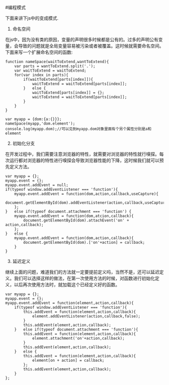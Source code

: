 #编程模式

下面来讲下js中的变成模式.

1. 命名空间

在js中，因为没有类的原因，变量的声明很多时候都是公有的。过多的声明公有变量，会导致的问题就是全局变量容易被污染或者被覆盖。这时候就需要命名空间。
下面来写一个扩展命名空间的函数:

```
function nameSpace(waitToExtend,wantToExtend){
	var parts = wantToExtend.split('.');
	var waitToExtend = waitToExtend;
	for(var index in parts){
		if(waitToExtend[parts[index]]){
			waitToExtend = waitToExtend[parts[index]];
		}	else {
			waitToExtend[parts[index]] = {};
			waitToExtend = waitToExtend[parts[index]];
		}
	}
}

var myapp = {dom:{a:{}}};
nameSpace(myapp,'dom.element');
console.log(myapp.dom);//可以见到myapp.dom对象里面有个另个属性分别是a和element
```

2. 初始化分支

在开发过程中，我们需要注意浏览器的特性，就需要对浏览器的特性就行嗅探。每次运行都对浏览器的特性进行嗅探会导致浏览器性能的下降，这时候我们就可以预先定义方法。

```
var myapp = {};
myapp.event = {};
myapp.event.addEvent = null;
if(typeof window.addEventListener === 'function'){
	myapp.event.addEvent = function(dom,action,callback,useCapture){
		document.getElementById(dom).addEventListener(action,callback,useCapture);
	};	
}	else if(typeof document.attachment === 'function') {
	myapp.event.addEvent = function(dom,atcion,callback){
		document.getElementById(dom).attachEvent('on' + action,callback);
	};	
}	else {
	myapp.event.addEvent = function(dom,action,callback){
		document.getElementById(dom).['on'+action] = callback;
	}
}
```

3. 延迟定义

继续上面的问题，难道我们的方法就一定要提前定义吗，当然不是，还可以延迟定义。我们可以选择这样的做法，在第一次使用方法的时候，对函数进行初始化定义，以后再次使用方法时，就加载这个已经定义好的函数。

```
var myapp = {};
myapp.event = {};
myapp.event.addEvent = function(element,action,callback){
	if(typeof window.addEventListener === 'function'){
		this.addEvent = function(element,action,callback){
			element.addEventListener(action,callback,false);
		}
		this.addEvent(element,action,callback);
	}	else if(typeof document.attachment === 'function'){
		this.addEvent = function(element,action,callback){
			element.attachment('on'+action,callback);
		}
		this.addEvent(element,action,callback);
	}	else {
		this.addEvent = function(element,action,callback){
			element[on + action] = callback;
		};
		this.addEvent(element,action,callback);
	}
};
```
